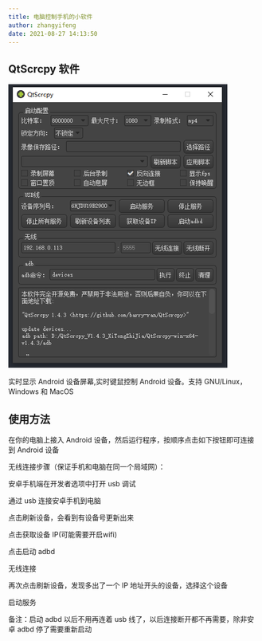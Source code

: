 ```yaml
---
title: 电脑控制手机的小软件
author: zhangyifeng
date: 2021-08-27 14:13:50
---
```


## QtScrcpy 软件

![](/medias/else/qtscrcpy.png)

实时显示 Android 设备屏幕,实时键鼠控制 Android 设备。支持 GNU/Linux，Windows 和 MacOS

## 使用方法

在你的电脑上接入 Android 设备，然后运行程序，按顺序点击如下按钮即可连接到 Android 设备

无线连接步骤（保证手机和电脑在同一个局域网）：

安卓手机端在开发者选项中打开 usb 调试

通过 usb 连接安卓手机到电脑

点击刷新设备，会看到有设备号更新出来

点击获取设备 IP(可能需要开启wifi)

点击启动 adbd

无线连接

再次点击刷新设备，发现多出了一个 IP 地址开头的设备，选择这个设备

启动服务

备注：启动 adbd 以后不用再连着 usb 线了，以后连接断开都不再需要，除非安卓 adbd 停了需要重新启动
